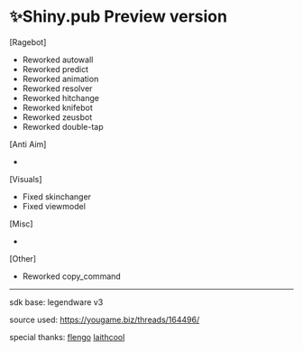 # ✨Shiny.pub Preview version
 [Ragebot]

- Reworked autowall
- Reworked predict
- Reworked animation
- Reworked resolver
- Reworked hitchange
- Reworked knifebot
- Reworked zeusbot
- Reworked double-tap


 [Anti Aim]
 
- 


 [Visuals]
 
 - Fixed skinchanger
 - Fixed viewmodel 

 [Misc]
 
- 


 [Other]
 
 - Reworked copy_command
 
 
 ---------------------------------
 
 sdk base: legendware v3
 
 source used: https://yougame.biz/threads/164496/
 
 special thanks:
 [flengo](https://yougame.biz/members/969909/)
 [laithcool](https://yougame.biz/members/425150/)

 
 


